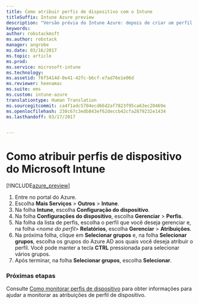 ```yaml
---
title: Como atribuir perfis de dispositivo com o Intune
titleSuffix: Intune Azure preview
description: "Versão prévia do Intune Azure: depois de criar um perfil de dispositivo do Intune, use este tópico para saber como atribuí-lo a dispositivos."
keywords: 
author: robstackmsft
ms.author: robstack
manager: angrobe
ms.date: 03/16/2017
ms.topic: article
ms.prod: 
ms.service: microsoft-intune
ms.technology: 
ms.assetid: f6f5414d-0e41-42fc-b6cf-e7ad76e1e06d
ms.reviewer: heenamac
ms.suite: ems
ms.custom: intune-azure
translationtype: Human Translation
ms.sourcegitcommit: ca4f1adc5704ecd66d2af7823f95ca63ec20469e
ms.openlocfilehash: 238c67c3edb843ef62deccb42cfa2879232e1434
ms.lasthandoff: 03/17/2017


---
```


# <a name="how-to-assign-microsoft-intune-device-profiles"></a>Como atribuir perfis de dispositivo do Microsoft Intune

[!INCLUDE[azure_preview](../includes/azure_preview.md)]


1. Entre no portal do Azure.
2. Escolha **Mais Serviços** > **Outros** > **Intune**.
3. Na folha **Intune**, escolha **Configuração do dispositivo**.
1. Na folha **Configurações do dispositivo**, escolha **Gerenciar** > **Perfis**.
2. Na folha da lista de perfis, escolha o perfil que você deseja gerenciar e, na folha <*nome do perfil*> **Relatórios**, escolha **Gerenciar** > **Atribuições**.
3. Na próxima folha, clique em **Selecionar grupos** e, na folha **Selecionar grupos**, escolha os grupos do Azure AD aos quais você deseja atribuir o perfil. Você pode manter a tecla **CTRL** pressionada para selecionar vários grupos.
4. Após terminar, na folha **Selecionar grupos**, escolha **Selecionar**.

### <a name="next-steps"></a>Próximas etapas
Consulte [Como monitorar perfis de dispositivo](how-to-monitor-device-profiles.md) para obter informações para ajudar a monitorar as atribuições de perfil de dispositivo.

